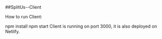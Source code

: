 ##SplitUs--Client

How to run Client:

npm install
npm start
Client is running on port 3000, it is also deployed on Netlify.
